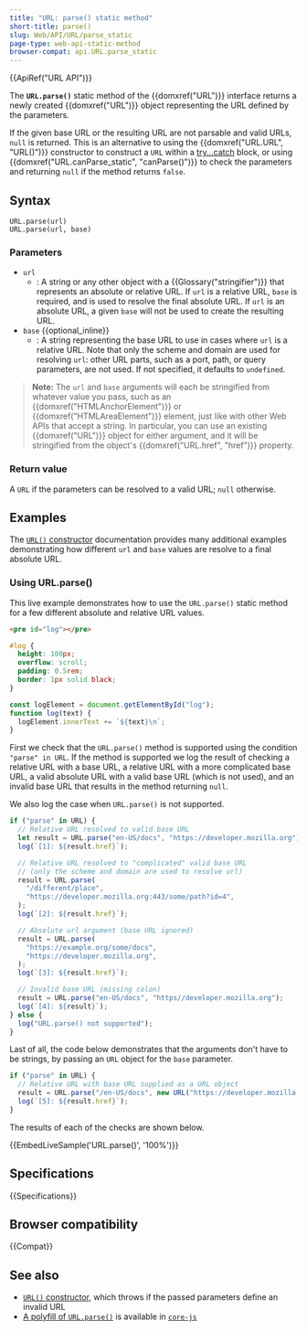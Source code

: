 ```yaml
---
title: "URL: parse() static method"
short-title: parse()
slug: Web/API/URL/parse_static
page-type: web-api-static-method
browser-compat: api.URL.parse_static
---
```


{{ApiRef("URL API")}}

The **`URL.parse()`** static method of the {{domxref("URL")}} interface returns a newly created {{domxref("URL")}} object representing the URL defined by the parameters.

If the given base URL or the resulting URL are not parsable and valid URLs, `null` is returned.
This is an alternative to using the {{domxref("URL.URL", "URL()")}} constructor to construct a `URL` within a [try...catch](/en-US/docs/Web/JavaScript/Reference/Statements/try...catch) block, or using {{domxref("URL.canParse_static", "canParse()")}} to check the parameters and returning `null` if the method returns `false`.

## Syntax

```js-nolint
URL.parse(url)
URL.parse(url, base)
```

### Parameters

- `url`
  - : A string or any other object with a {{Glossary("stringifier")}} that represents an absolute or relative URL.
    If `url` is a relative URL, `base` is required, and is used to resolve the final absolute URL.
    If `url` is an absolute URL, a given `base` will not be used to create the resulting URL.
- `base` {{optional_inline}}
  - : A string representing the base URL to use in cases where `url` is a relative URL.
    Note that only the scheme and domain are used for resolving `url`: other URL parts, such as a port, path, or query parameters, are not used.
    If not specified, it defaults to `undefined`.

> **Note:** The `url` and `base` arguments will each be stringified from whatever value you pass, such as an {{domxref("HTMLAnchorElement")}} or {{domxref("HTMLAreaElement")}} element, just like with other Web APIs that accept a string.
> In particular, you can use an existing {{domxref("URL")}} object for either argument, and it will be stringified from the object's {{domxref("URL.href", "href")}} property.

### Return value

A `URL` if the parameters can be resolved to a valid URL; `null` otherwise.

## Examples

The [`URL()` constructor](/en-US/docs/Web/API/URL/URL#examples) documentation provides many additional examples demonstrating how different `url` and `base` values are resolve to a final absolute URL.

### Using URL.parse()

This live example demonstrates how to use the `URL.parse()` static method for a few different absolute and relative URL values.

```html hidden
<pre id="log"></pre>
```

```css hidden
#log {
  height: 100px;
  overflow: scroll;
  padding: 0.5rem;
  border: 1px solid black;
}
```

```js hidden
const logElement = document.getElementById("log");
function log(text) {
  logElement.innerText += `${text}\n`;
}
```

First we check that the `URL.parse()` method is supported using the condition `"parse" in URL`.
If the method is supported we log the result of checking a relative URL with a base URL, a relative URL with a more complicated base URL, a valid absolute URL with a valid base URL (which is not used), and an invalid base URL that results in the method returning `null`.

We also log the case when `URL.parse()` is not supported.

```js
if ("parse" in URL) {
  // Relative URL resolved to valid base URL
  let result = URL.parse("en-US/docs", "https://developer.mozilla.org");
  log(`[1]: ${result.href}`);

  // Relative URL resolved to "complicated" valid base URL
  // (only the scheme and domain are used to resolve url)
  result = URL.parse(
    "/different/place",
    "https://developer.mozilla.org:443/some/path?id=4",
  );
  log(`[2]: ${result.href}`);

  // Absolute url argument (base URL ignored)
  result = URL.parse(
    "https://example.org/some/docs",
    "https://developer.mozilla.org",
  );
  log(`[3]: ${result.href}`);

  // Invalid base URL (missing colon)
  result = URL.parse("en-US/docs", "https//developer.mozilla.org");
  log(`[4]: ${result}`);
} else {
  log("URL.parse() not supported");
}
```

Last of all, the code below demonstrates that the arguments don't have to be strings, by passing an `URL` object for the `base` parameter.

```js
if ("parse" in URL) {
  // Relative URL with base URL supplied as a URL object
  result = URL.parse("/en-US/docs", new URL("https://developer.mozilla.org/"));
  log(`[5]: ${result.href}`);
}
```

The results of each of the checks are shown below.

{{EmbedLiveSample('URL.parse()', '100%')}}

## Specifications

{{Specifications}}

## Browser compatibility

{{Compat}}

## See also

- [`URL()` constructor](/en-US/docs/Web/API/URL/URL), which throws if the passed parameters define an invalid URL
- [A polyfill of `URL.parse()`](https://github.com/zloirock/core-js#url-and-urlsearchparams) is available in [`core-js`](https://github.com/zloirock/core-js)

